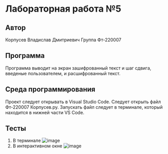 # Лабораторная работа №5
## Автор
Корпусев Владислав Дмитриевич 
Группа Фт-220007
## Программа
Программа выводит на экран зашифрованный текст и шаг сдвига, введеные пользователем, и расшифрованный текст.
## Среда программирования
Проект следует открывать в Visual Studio Code.
Следует открыть файл Фт-220007 Корпусев.py.
Запускать файл следует в терминале, который находится в нижней части VS Code.
## Тесты
1) В терминале
   ![image](https://github.com/1glam1/3-laba/assets/102163352/b74e1da7-aa07-46eb-8162-e67a7c9be9b7)
2) В интерактивном окне
   ![image](https://github.com/1glam1/3-laba/assets/102163352/f4b78e77-1d0a-42dd-88ba-53b47afc4476)


